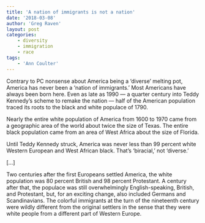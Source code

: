 ```yaml
---
title: 'A nation of immigrants is not a nation'
date: '2018-03-08'
author: 'Greg Raven'
layout: post
categories:
    - diversity
    - immigration
    - race
tags:
    - 'Ann Coulter'
---
```


Contrary to PC nonsense about America being a ‘diverse’ melting pot, America has never been a ‘nation of immigrants.’ Most Americans have always been born here. Even as late as 1990 — a quarter century into Teddy Kennedy’s scheme to remake the nation — half of the American population traced its roots to the black and white populace of 1790.  
  
Nearly the entire white population of America from 1600 to 1970 came from a geographic area of the world about twice the size of Texas. The entire black population came from an area of West Africa about the size of Florida.

Until Teddy Kennedy struck, America was never less than 99 percent white Western European and West African black. That’s ‘biracial,’ not ‘diverse.’

\[…\]

Two centuries after the first Europeans settled America, the white population was 80 percent British and 98 percent Protestant. A century after that, the populace was still overwhelmingly English-speaking, British, and Protestant, but, for an exciting change, also included Germans and Scandinavians. The colorful immigrants at the turn of the nineteenth century were wildly different from the original settlers in the sense that they were white people from a different part of Western Europe.